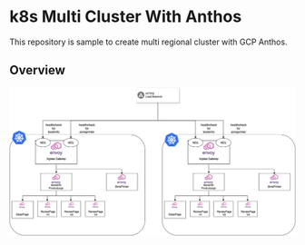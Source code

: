 # k8s Multi Cluster With Anthos
This repository is sample to create multi regional cluster with GCP Anthos.

## Overview
![Architecture](./images/multi-mcs-architecture.png)